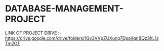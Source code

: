 # DATABASE-MANAGEMENT-PROJECT
LINK OF PROJECT DRIVE :- https://drive.google.com/drive/folders/1Gv3VVpZUXunq7DpaKqnBQz3hL1zTm2OT
